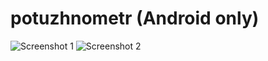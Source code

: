 # potuzhnometr (Android only)

![Screenshot 1](https://github.com/user-attachments/assets/a0bd2edf-6a7a-45b2-b9d8-a849183870c9)
![Screenshot 2](https://github.com/user-attachments/assets/45de9a9a-134f-4b9f-a113-0feeeb1ab7e3)
